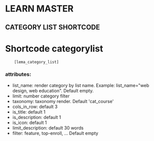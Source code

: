 # LEARN MASTER

## CATEGORY LIST SHORTCODE

# Shortcode categorylist
```text
    [lema_category_list]
```
### attributes:
- list_name: render category by list name. Example: list_name="web design, web education". Default empty.
- limit: number category filter
- taxonomy: taxonomy render. Default 'cat_course'
- cols_in_row: default 3
- is_title: default 1
- is_description: default 1
- is_icon: default 1
- limit_description: default 30 words
- filter: feature, top-enroll, ... Default empty
